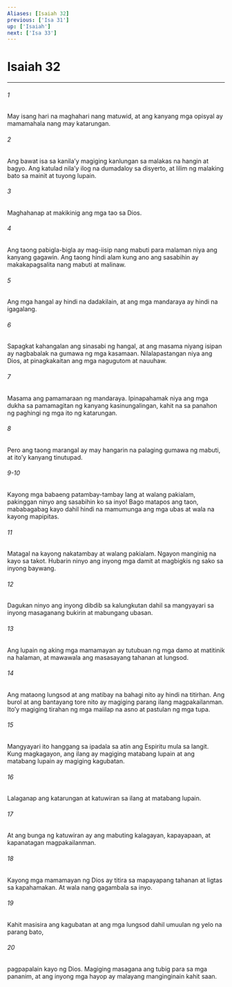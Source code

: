 ```yaml
---
Aliases: [Isaiah 32]
previous: ['Isa 31']
up: ['Isaiah']
next: ['Isa 33']
---
```

# Isaiah 32

***

###### 1
May isang hari na maghahari nang matuwid, at ang kanyang mga opisyal ay mamamahala nang may katarungan. 

###### 2
Ang bawat isa sa kanilaʼy magiging kanlungan sa malakas na hangin at bagyo. Ang katulad nilaʼy ilog na dumadaloy sa disyerto, at lilim ng malaking bato sa mainit at tuyong lupain. 

###### 3
Maghahanap at makikinig ang mga tao sa Dios. 

###### 4
Ang taong pabigla-bigla ay mag-iisip nang mabuti para malaman niya ang kanyang gagawin. Ang taong hindi alam kung ano ang sasabihin ay makakapagsalita nang mabuti at malinaw. 

###### 5
Ang mga hangal ay hindi na dadakilain, at ang mga mandaraya ay hindi na igagalang. 

###### 6
Sapagkat kahangalan ang sinasabi ng hangal, at ang masama niyang isipan ay nagbabalak na gumawa ng mga kasamaan. Nilalapastangan niya ang Dios, at pinagkakaitan ang mga nagugutom at nauuhaw. 

###### 7
Masama ang pamamaraan ng mandaraya. Ipinapahamak niya ang mga dukha sa pamamagitan ng kanyang kasinungalingan, kahit na sa panahon ng paghingi ng mga ito ng katarungan. 

###### 8
Pero ang taong marangal ay may hangarin na palaging gumawa ng mabuti, at itoʼy kanyang tinutupad.

###### 9-10
Kayong mga babaeng patambay-tambay lang at walang pakialam, pakinggan ninyo ang sasabihin ko sa inyo! Bago matapos ang taon, mababagabag kayo dahil hindi na mamumunga ang mga ubas at wala na kayong mapipitas. 

###### 11
Matagal na kayong nakatambay at walang pakialam. Ngayon manginig na kayo sa takot. Hubarin ninyo ang inyong mga damit at magbigkis ng sako sa inyong baywang. 

###### 12
Dagukan ninyo ang inyong dibdib sa kalungkutan dahil sa mangyayari sa inyong masaganang bukirin at mabungang ubasan. 

###### 13
Ang lupain ng aking mga mamamayan ay tutubuan ng mga damo at matitinik na halaman, at mawawala ang masasayang tahanan at lungsod. 

###### 14
Ang mataong lungsod at ang matibay na bahagi nito ay hindi na titirhan. Ang burol at ang bantayang tore nito ay magiging parang ilang magpakailanman. Itoʼy magiging tirahan ng mga maiilap na asno at pastulan ng mga tupa. 

###### 15
Mangyayari ito hanggang sa ipadala sa atin ang Espiritu mula sa langit. Kung magkagayon, ang ilang ay magiging matabang lupain at ang matabang lupain ay magiging kagubatan. 

###### 16
Lalaganap ang katarungan at katuwiran sa ilang at matabang lupain. 

###### 17
At ang bunga ng katuwiran ay ang mabuting kalagayan, kapayapaan, at kapanatagan magpakailanman. 

###### 18
Kayong mga mamamayan ng Dios ay titira sa mapayapang tahanan at ligtas sa kapahamakan. At wala nang gagambala sa inyo. 

###### 19
Kahit masisira ang kagubatan at ang mga lungsod dahil umuulan ng yelo na parang bato, 

###### 20
pagpapalain kayo ng Dios. Magiging masagana ang tubig para sa mga pananim, at ang inyong mga hayop ay malayang manginginain kahit saan.
